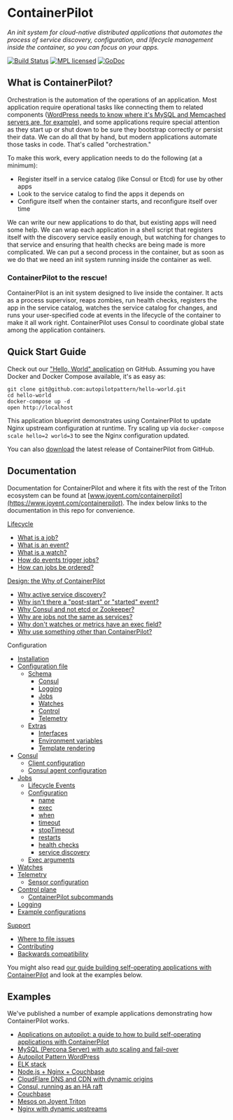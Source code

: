 # ContainerPilot

*An init system for cloud-native distributed applications that automates the process of service discovery, configuration, and lifecycle management inside the container, so you can focus on your apps.*

[![Build Status](https://drone.greenbaum.cloud/api/badges/greenbaum.cloud/containerpilot/status.svg)](https://drone.greenbaum.cloud/greenbaum.cloud/containerpilot)
[![MPL licensed](https://img.shields.io/badge/license-MPL_2.0-blue.svg)](https://github.com/joyent/containerpilot/blob/master/LICENSE)
[![GoDoc](https://godoc.org/github.com/joyent/containerpilot?status.svg)](https://godoc.org/github.com/joyent/containerpilot)

## What is ContainerPilot?

Orchestration is the automation of the operations of an application. Most application require operational tasks like connecting them to related components ([WordPress needs to know where it's MySQL and Memcached servers are, for example](https://www.joyent.com/blog/wordpress-on-autopilot)), and some applications require special attention as they start up or shut down to be sure they bootstrap correctly or persist their data. We can do all that by hand, but modern applications automate those tasks in code. That's called "orchestration."

To make this work, every application needs to do the following (at a minimum):

- Register itself in a service catalog (like Consul or Etcd) for use by other apps
- Look to the service catalog to find the apps it depends on
- Configure itself when the container starts, and reconfigure itself over time

We can write our new applications to do that, but existing apps will need some help. We can wrap each application in a shell script that registers itself with the discovery service easily enough, but watching for changes to that service and ensuring that health checks are being made is more complicated. We can put a second process in the container, but as soon as we do that we need an init system running inside the container as well.

### ContainerPilot to the rescue!

ContainerPilot is an init system designed to live inside the container. It acts as a process supervisor, reaps zombies, run health checks, registers the app in the service catalog, watches the service catalog for changes, and runs your user-specified code at events in the lifecycle of the container to make it all work right. ContainerPilot uses Consul to coordinate global state among the application containers.

## Quick Start Guide

Check out our ["Hello, World" application](https://github.com/autopilotpattern/hello-world) on GitHub. Assuming you have Docker and Docker Compose available, it's as easy as:

```
git clone git@github.com:autopilotpattern/hello-world.git
cd hello-world
docker-compose up -d
open http://localhost
```

This application blueprint demonstrates using ContainerPilot to update Nginx upstream configuration at runtime. Try scaling up via `docker-compose scale hello=2 world=3` to see the Nginx configuration updated.

You can also [download](https://github.com/joyent/containerpilot/releases) the latest release of ContainerPilot from GitHub.

## Documentation

Documentation for ContainerPilot and where it fits with the rest of the Triton ecosystem can be found at [www.joyent.com/containerpilot](https://www.joyent.com/containerpilot). The index below links to the documentation in this repo for convenience.

[Lifecycle](./docs/10-lifecycle.md)
- [What is a job?](./docs/10-lifecycle.md#what-is-a-job)
- [What is an event?](./docs/10-lifecycle.md#what-is-an-event)
- [What is a watch?](./docs/10-lifecycle.md#what-is-a-watch)
- [How do events trigger jobs?](./docs/10-lifecycle.md#how-do-events-trigger-jobs)
- [How can jobs be ordered?](./docs/10-lifecycle.md#how-can-jobs-be-ordered)

[Design: the Why of ContainerPilot](./docs/20-design.md)
- [Why active service discovery?](./docs/20-design.md#why-active-service-discovery)
- [Why isn't there a "post-start" or "started" event?](./docs/20-design.md#why-isnt-there-a-post-start-or-started-event)
- [Why Consul and not etcd or Zookeeper?](./docs/20-design.md#why-consul-and-not-etcd-or-zookeeper)
- [Why are jobs not the same as services?](./docs/20-design.md#why-are-jobs-not-the-same-as-services)
- [Why don't watches or metrics have an exec field?](./docs/20-design.md#why-dont-watches-or-metrics-have-an-exec-field)
- [Why use something other than ContainerPilot?](./docs/20-design.md#why-use-something-other-than-containerpilot)


Configuration
- [Installation](./docs/30-configuration/31-installation.md)
- [Configuration file](./docs/30-configuration/32-configuration-file.md)
  - [Schema](./docs/30-configuration/32-configuration-file.md#schema)
    - [Consul](./docs/30-configuration/32-configuration-file.md#consul)
    - [Logging](./docs/30-configuration/32-configuration-file.md#logging)
    - [Jobs](./docs/30-configuration/32-configuration-file.md#jobs)
    - [Watches](./docs/30-configuration/32-configuration-file.md#watches)
    - [Control](./docs/30-configuration/32-configuration-file.md#control)
    - [Telemetry](./docs/30-configuration/32-configuration-file.md#telemetry)
  - [Extras](./docs/30-configuration/32-configuration-file.md#configuration-extras)
    - [Interfaces](./docs/30-configuration/32-configuration-file.md#interfaces)
    - [Environment variables](./docs/30-configuration/32-configuration-file.md#environment-variables)
    - [Template rendering](./docs/30-configuration/32-configuration-file.md#template-rendering)
- [Consul](./docs/30-configuration/33-consul.md)
  - [Client configuration](./docs/30-configuration/33-consul.md#client-configuration)
  - [Consul agent configuration](./docs/30-configuration/33-consul.md#consul-agent-configuration)
- [Jobs](./docs/30-configuration/34-jobs.md)
  - [Lifecycle Events](./docs/30-configuration/34-jobs.md#lifecycle-events)
  - [Configuration](./docs/30-configuration/34-jobs.md#configuration)
    - [name](./docs/30-configuration/34-jobs.md#name)
    - [exec](./docs/30-configuration/34-jobs.md#exec)
    - [when](./docs/30-configuration/34-jobs.md#when)
    - [timeout](./docs/30-configuration/34-jobs.md#timeout)
    - [stopTimeout](./docs/30-configuration/34-jobs.md#stopTimeout)
    - [restarts](./docs/30-configuration/34-jobs.md#restarts)
    - [health checks](./docs/30-configuration/34-jobs.md#health-checks)
    - [service discovery](./docs/30-configuration/34-jobs.md#service-discovery)
  - [Exec arguments](./docs/30-configuration/34-jobs.md#exec-arguments)
- [Watches](./docs/30-configuration/35-watches.md)
- [Telemetry](./docs/30-configuration/36-telemetry.md)
  - [Sensor configuration](./docs/30-configuration/36-telemetry.md#sensor-configuration)
- [Control plane](./docs/30-configuration/37-control-plane.md)
  - [ContainerPilot subcommands](./docs/30-configuration/37-control-plane.md#containerpilot-subcommands)
- [Logging](./docs/30-configuration/38-logging.md)
- [Example configurations](./docs/30-configuration/39-config-examples.md)


[Support](./docs/40-support.md)
- [Where to file issues](./docs/40-support.md#where-to-file-issues)
- [Contributing](./docs/40-support.md#contributing)
- [Backwards compatibility](./docs/40-support.md#backwards-compatibility)

You might also read [our guide building self-operating applications with ContainerPilot](https://www.joyent.com/blog/applications-on-autopilot) and look at the examples below.

## Examples

We've published a number of example applications demonstrating how ContainerPilot works.

- [Applications on autopilot: a guide to how to build self-operating applications with ContainerPilot](https://www.joyent.com/blog/applications-on-autopilot)
- [MySQL (Percona Server) with auto scaling and fail-over](https://www.joyent.com/blog/dbaas-simplicity-no-lock-in)
- [Autopilot Pattern WordPress](https://www.joyent.com/blog/wordpress-on-autopilot)
- [ELK stack](https://www.joyent.com/blog/docker-log-drivers)
- [Node.js + Nginx + Couchbase](https://www.joyent.com/blog/docker-nodejs-nginx-nosql-autopilot)
- [CloudFlare DNS and CDN with dynamic origins](https://github.com/autopilotpattern/cloudflare)
- [Consul, running as an HA raft](https://github.com/autopilotpattern/consul)
- [Couchbase](https://github.com/autopilotpattern/couchbase)
- [Mesos on Joyent Triton](https://www.joyent.com/blog/mesos-by-the-pound)
- [Nginx with dynamic upstreams](https://www.joyent.com/blog/dynamic-nginx-upstreams-with-containerbuddy)
